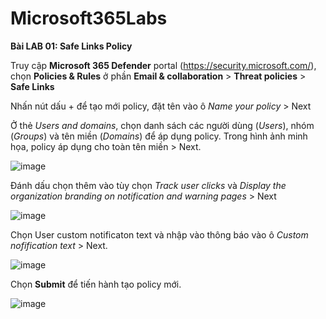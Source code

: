 # Microsoft365Labs

**Bài LAB 01: Safe Links Policy**

Truy cập **Microsoft 365 Defender** portal (https://security.microsoft.com/), chọn **Policies & Rules** ở phần **Email & collaboration** > **Threat policies** > **Safe Links**

Nhấn nút dấu + để tạo mới policy, đặt tên vào ô _Name your policy_ > Next

Ở thẻ _Users and domains_, chọn danh sách các người dùng (_Users_), nhóm (_Groups_) và tên miền (_Domains_) để áp dụng policy. Trong hình ảnh minh họa, policy áp dụng cho toàn tên miền > Next. 

![image](https://github.com/hieulecyber/Microsoft365Labs/assets/102139186/e0372a32-58ba-4de6-906c-94ef61a88357)

Đánh dấu chọn thêm vào tùy chọn _Track user clicks_ và _Display the organization branding on notification and warning pages_ > Next

![image](https://github.com/hieulecyber/Microsoft365Labs/assets/102139186/fc64956b-ade3-40b0-94e4-f387a2681739)

Chọn User custom notificaton text và nhập vào thông báo vào ô _Custom nofification text_ > Next.

![image](https://github.com/hieulecyber/Microsoft365Labs/assets/102139186/e714964c-c692-4f6a-a4d4-6c24badde93d)

Chọn **Submit** để tiến hành tạo policy mới. 


![image](https://github.com/hieulecyber/Microsoft365Labs/assets/102139186/90338a65-d5b0-431b-b7e7-b0438c693434)
